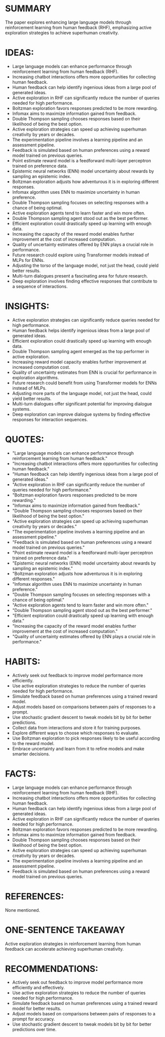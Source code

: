 # SUMMARY
The paper explores enhancing large language models through reinforcement learning from human feedback (RHF), emphasizing active exploration strategies to achieve superhuman creativity.

# IDEAS:
- Large language models can enhance performance through reinforcement learning from human feedback (RHF).
- Increasing chatbot interactions offers more opportunities for collecting human feedback.
- Human feedback can help identify ingenious ideas from a large pool of generated ideas.
- Active exploration in RHF can significantly reduce the number of queries needed for high performance.
- Boltzman exploration favors responses predicted to be more rewarding.
- Infomax aims to maximize information gained from feedback.
- Double Thompson sampling chooses responses based on their likelihood of being the best option.
- Active exploration strategies can speed up achieving superhuman creativity by years or decades.
- The experimentation pipeline involves a learning pipeline and an assessment pipeline.
- Feedback is simulated based on human preferences using a reward model trained on previous queries.
- Point estimate reward model is a feedforward multi-layer perceptron trained on preference data.
- Epistemic neural networks (ENN) model uncertainty about rewards by sampling an epistemic index.
- Boltzman exploration adjusts how adventurous it is in exploring different responses.
- Infomax algorithm uses ENN to maximize uncertainty in human preference.
- Double Thompson sampling focuses on selecting responses with a chance of being optimal.
- Active exploration agents tend to learn faster and win more often.
- Double Thompson sampling agent stood out as the best performer.
- Efficient exploration could drastically speed up learning with enough data.
- Increasing the capacity of the reward model enables further improvement at the cost of increased computation.
- Quality of uncertainty estimates offered by ENN plays a crucial role in performance.
- Future research could explore using Transformer models instead of MLPs for ENNs.
- Adjusting the torso of the language model, not just the head, could yield better results.
- Multi-turn dialogues present a fascinating area for future research.
- Deep exploration involves finding effective responses that contribute to a sequence of interactions.

# INSIGHTS:
- Active exploration strategies can significantly reduce queries needed for high performance.
- Human feedback helps identify ingenious ideas from a large pool of generated ideas.
- Efficient exploration could drastically speed up learning with enough data.
- Double Thompson sampling agent emerged as the top performer in active exploration.
- Increasing reward model capacity enables further improvement at increased computation cost.
- Quality of uncertainty estimates from ENN is crucial for performance in exploration algorithms.
- Future research could benefit from using Transformer models for ENNs instead of MLPs.
- Adjusting more parts of the language model, not just the head, could yield better results.
- Multi-turn dialogues offer significant potential for improving dialogue systems.
- Deep exploration can improve dialogue systems by finding effective responses for interaction sequences.

# QUOTES:
- "Large language models can enhance performance through reinforcement learning from human feedback."
- "Increasing chatbot interactions offers more opportunities for collecting human feedback."
- "Human feedback can help identify ingenious ideas from a large pool of generated ideas."
- "Active exploration in RHF can significantly reduce the number of queries needed for high performance."
- "Boltzman exploration favors responses predicted to be more rewarding."
- "Infomax aims to maximize information gained from feedback."
- "Double Thompson sampling chooses responses based on their likelihood of being the best option."
- "Active exploration strategies can speed up achieving superhuman creativity by years or decades."
- "The experimentation pipeline involves a learning pipeline and an assessment pipeline."
- "Feedback is simulated based on human preferences using a reward model trained on previous queries."
- "Point estimate reward model is a feedforward multi-layer perceptron trained on preference data."
- "Epistemic neural networks (ENN) model uncertainty about rewards by sampling an epistemic index."
- "Boltzman exploration adjusts how adventurous it is in exploring different responses."
- "Infomax algorithm uses ENN to maximize uncertainty in human preference."
- "Double Thompson sampling focuses on selecting responses with a chance of being optimal."
- "Active exploration agents tend to learn faster and win more often."
- "Double Thompson sampling agent stood out as the best performer."
- "Efficient exploration could drastically speed up learning with enough data."
- "Increasing the capacity of the reward model enables further improvement at the cost of increased computation."
- "Quality of uncertainty estimates offered by ENN plays a crucial role in performance."

# HABITS:
- Actively seek out feedback to improve model performance more efficiently.
- Use active exploration strategies to reduce the number of queries needed for high performance.
- Simulate feedback based on human preferences using a trained reward model.
- Adjust models based on comparisons between pairs of responses to a prompt.
- Use stochastic gradient descent to tweak models bit by bit for better predictions.
- Collect data from interactions and store it for training purposes.
- Explore different ways to choose which responses to evaluate.
- Use Boltzman exploration to pick responses likely to be useful according to the reward model.
- Embrace uncertainty and learn from it to refine models and make smarter decisions.

# FACTS:
- Large language models can enhance performance through reinforcement learning from human feedback (RHF).
- Increasing chatbot interactions offers more opportunities for collecting human feedback.
- Human feedback can help identify ingenious ideas from a large pool of generated ideas.
- Active exploration in RHF can significantly reduce the number of queries needed for high performance.
- Boltzman exploration favors responses predicted to be more rewarding.
- Infomax aims to maximize information gained from feedback.
- Double Thompson sampling chooses responses based on their likelihood of being the best option.
- Active exploration strategies can speed up achieving superhuman creativity by years or decades.
- The experimentation pipeline involves a learning pipeline and an assessment pipeline.
- Feedback is simulated based on human preferences using a reward model trained on previous queries.

# REFERENCES:
None mentioned.

# ONE-SENTENCE TAKEAWAY
Active exploration strategies in reinforcement learning from human feedback can accelerate achieving superhuman creativity.

# RECOMMENDATIONS:
- Actively seek out feedback to improve model performance more efficiently and effectively.
- Use active exploration strategies to reduce the number of queries needed for high performance.
- Simulate feedback based on human preferences using a trained reward model for better results.
- Adjust models based on comparisons between pairs of responses to a prompt for accuracy.
- Use stochastic gradient descent to tweak models bit by bit for better predictions over time.